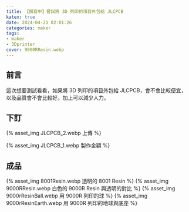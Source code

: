 ```yaml
---
title: 【撰寫中】嘗試將 3D 列印的項目外包給 JLCPCB
katex: true
date: 2024-04-21 02:01:26
categories: maker
tags: 
- maker
- 3Dprinter
cover: 9000RResin.webp
---
```


## 前言

這次想要測試看看，如果將 3D 列印的項目外包給 JLCPCB，會不會比較便宜，以及品質會不會比較好。加上可以減少人力。

## 下訂


{% asset_img JLCPCB_2.webp 上傳 %}

{% asset_img JLCPCB_1.webp 製作金額 %}

## 成品

{% asset_img 8001Resin.webp 透明的 8001 Resin %}
{% asset_img 9000RResin.webp 白色的 9000R Resin 與透明的對比 %}
{% asset_img 9000rResinBall.webp 用 9000R 列印的球 %}
{% asset_img 9000rResinEarth.webp 用 9000R 列印的地球與底座 %}
